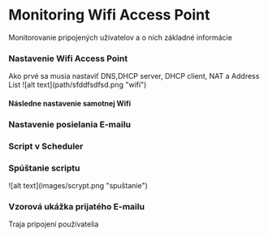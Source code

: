 # <h1> Monitoring Wifi Access Point</h1>
Monitorovanie pripojených užívatelov a o ních základné informácie

<h3> Nastavenie Wifi Access Point</h3>
Ako prvé sa  musia nastaviť DNS,DHCP server, DHCP client, NAT a Address List
![alt text](path/sfddfsdfsd.png "wifi")

<h4>Následne nastavenie samotnej Wifi</h4>

<h3> Nastavenie posielania E-mailu</h3>

<h3> Script v Scheduler</h3>

<h3> Spúštanie scriptu</h3>
![alt text](images/scrypt.png "spuštanie")

<h3> Vzorová ukážka prijatého E-mailu</h3>
Traja pripojení používatelia

